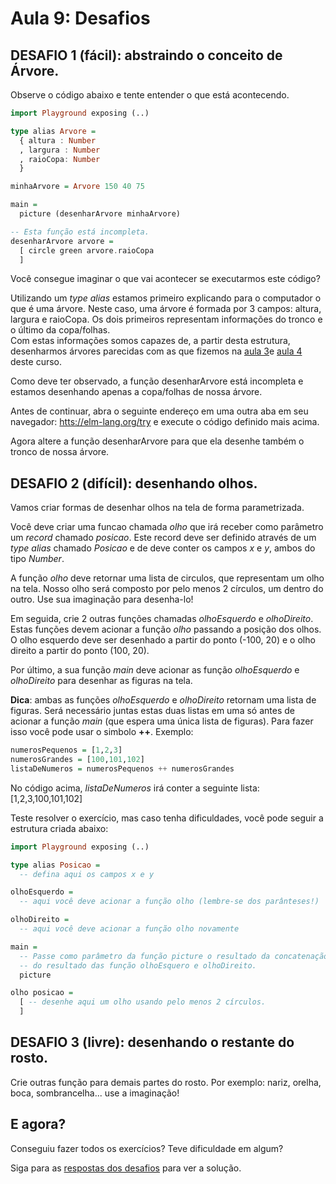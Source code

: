 # Aula 9: Desafios

## DESAFIO 1 (fácil): abstraindo o conceito de Árvore.

Observe o código abaixo e tente entender o que está acontecendo.

```haskell
import Playground exposing (..)

type alias Arvore =
  { altura : Number 
  , largura : Number
  , raioCopa: Number
  }

minhaArvore = Arvore 150 40 75

main =
  picture (desenharArvore minhaArvore)

-- Esta função está incompleta.
desenharArvore arvore =
  [ circle green arvore.raioCopa
  ]
```

Você consegue imaginar o que vai acontecer se executarmos este código?

Utilizando um *type alias* estamos primeiro explicando para o
computador o que é uma árvore. Neste caso, uma árvore é formada
por 3 campos: altura, largura e raioCopa. Os dois primeiros
representam informações do tronco e o último da copa/folhas.  
Com estas informações somos capazes de, a partir desta estrutura,
desenharmos árvores parecidas com as que fizemos na
<a href="./aula_3_desafios_respostas.html">aula 3</a>e 
<a href="./aula_4.html">aula 4</a> deste curso.

Como deve ter observado, a função desenharArvore está incompleta e
estamos desenhando apenas a copa/folhas de nossa árvore.

Antes de continuar, abra o seguinte endereço em uma
outra aba em seu navegador:
<a href='https://elm-lang.org/try' target='_blank'>htts://elm-lang.org/try</a>
e execute o código definido mais acima.

Agora altere a função desenharArvore para que ela desenhe também
o tronco de nossa árvore.

## DESAFIO 2 (difícil): desenhando olhos.

Vamos criar formas de desenhar olhos na tela de forma parametrizada.  

Você deve criar uma funcao chamada *olho* que irá receber como
parâmetro um *record* chamado *posicao*. Este record deve ser
definido através de um *type alias* chamado *Posicao* e de deve
conter os campos *x* e *y*, ambos do tipo *Number*.  

A função *olho* deve retornar uma lista de circulos, que representam
um olho na tela. Nosso olho será composto por pelo menos 2 círculos,
um dentro do outro. Use sua imaginação para desenha-lo!

Em seguida, crie 2 outras funções chamadas *olhoEsquerdo* e *olhoDireito*.
Estas funções devem acionar a função *olho* passando a posição dos
olhos. O olho esquerdo deve ser desenhado a partir do ponto (-100, 20) e o
olho direito a partir do ponto (100, 20).

Por último, a sua função *main* deve acionar as função *olhoEsquerdo* e
*olhoDireito* para desenhar as figuras na tela.

**Dica**: ambas as funções *olhoEsquerdo* e *olhoDireito* retornam uma
lista de figuras. Será necessário juntas estas duas listas em uma só
antes de acionar a função *main* (que espera uma única lista de figuras).
Para fazer isso você pode usar o simbolo **++**. Exemplo: 

```haskell
numerosPequenos = [1,2,3]
numerosGrandes = [100,101,102]
listaDeNumeros = numerosPequenos ++ numerosGrandes

```
No código acima, *listaDeNumeros* irá conter a seguinte lista: [1,2,3,100,101,102]

Teste resolver o exercício, mas caso tenha dificuldades, você pode seguir
a estrutura criada abaixo:

```haskell
import Playground exposing (..)

type alias Posicao =
  -- defina aqui os campos x e y

olhoEsquerdo = 
  -- aqui você deve acionar a função olho (lembre-se dos parânteses!)

olhoDireito =
  -- aqui você deve acionar a função olho novamente

main =
  -- Passe como parâmetro da função picture o resultado da concatenação 
  -- do resultado das função olhoEsquero e olhoDireito.
  picture

olho posicao =
  [ -- desenhe aqui um olho usando pelo menos 2 círculos.
  ]
```

## DESAFIO 3 (livre): desenhando o restante do rosto.

Crie outras função para demais partes do rosto. Por exemplo: nariz, orelha,
boca, sombrancelha... use a imaginação!

## E agora?

Conseguiu fazer todos os exercícios? Teve dificuldade em algum?

Siga para as [respostas dos desafios](/aula_9_desafios_respostas.html)
para ver a solução.
